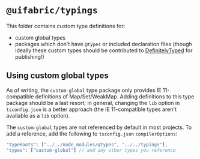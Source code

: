 # `@uifabric/typings`

This folder contains custom type definitions for:

- custom global types
- packages which don't have `@types` or included declaration files (though ideally these custom types should
  be contributed to [DefinitelyTyped](https://github.com/DefinitelyTyped/DefinitelyTyped) for publishing!)

## Using custom global types

As of writing, the `custom-global` type package only provides IE 11-compatible definitions of Map/Set/WeakMap.
Adding definitions to this type package should be a last resort; in general, changing the `lib` option in
`tsconfig.json` is a better approach (the IE 11-compatible types aren't available as a `lib` option).

The `custom-global` types are not referenced by default in most projects. To add a reference, add the following
to `tsconfig.json` `compilerOptions`:

```js
"typeRoots": ["../../node_modules/@types", "../../typings"],
"types": ["custom-global"] // and any other types you reference
```

